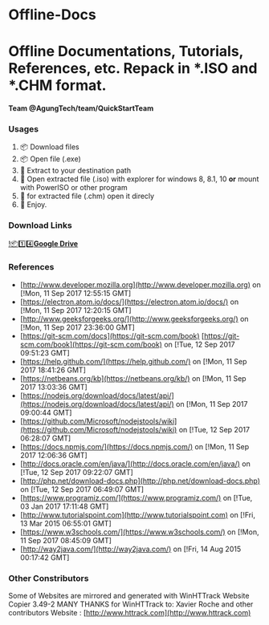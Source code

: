 # Offline-Docs
Offline Documentations, Tutorials, References, etc. Repack in *.ISO and *.CHM format.
========

#### Team @AgungTech/team/QuickStartTeam ####

### Usages ###
1. :package: Download files
2. :package: Open file (.exe)
3. :open_file_folder: Extract to your destination path
4. :minidisc: Open extracted file (.iso) with explorer for windows 8, 8.1, 10 **or** mount with PowerISO or other program
5. :ledger: for extracted file (.chm) open it direcly
6. :beer: Enjoy.

### Download Links ###
[!:package::one::four:**Google Drive**](https://drive.google.com/open?id=0B52tTMh7m38ibHBqbVBOZERoUm8)

### References ###
- [http://www.developer.mozilla.org](http://www.developer.mozilla.org) on [!Mon, 11 Sep 2017 12:55:15 GMT]
- [https://electron.atom.io/docs/](https://electron.atom.io/docs/) on [!Mon, 11 Sep 2017 12:20:15 GMT]
- [http://www.geeksforgeeks.org/](http://www.geeksforgeeks.org/) on [!Mon, 11 Sep 2017 23:36:00 GMT]
- [https://git-scm.com/docs](https://git-scm.com/book) [https://git-scm.com/book](https://git-scm.com/book) on [!Tue, 12 Sep 2017 09:51:23 GMT]
- [https://help.github.com/](https://help.github.com/) on [!Mon, 11 Sep 2017 18:41:26 GMT]
- [https://netbeans.org/kb](https://netbeans.org/kb/) on [!Mon, 11 Sep 2017 13:03:36 GMT]
- [https://nodejs.org/download/docs/latest/api/](https://nodejs.org/download/docs/latest/api/) on [!Mon, 11 Sep 2017 09:00:44 GMT]
- [https://github.com/Microsoft/nodejstools/wiki](https://github.com/Microsoft/nodejstools/wiki) on [!Tue, 12 Sep 2017 06:28:07 GMT]
- [https://docs.npmjs.com/](https://docs.npmjs.com/) on [!Mon, 11 Sep 2017 12:06:36 GMT]
- [http://docs.oracle.com/en/java/](http://docs.oracle.com/en/java/) on [!Tue, 12 Sep 2017 09:22:07 GMT]
- [http://php.net/download-docs.php](http://php.net/download-docs.php) on [!Tue, 12 Sep 2017 06:49:07 GMT]
- [https://www.programiz.com/](https://www.programiz.com/) on [!Tue, 03 Jan 2017 17:11:48 GMT]
- [http://www.tutorialspoint.com](http://www.tutorialspoint.com) on [!Fri, 13 Mar 2015 06:55:01 GMT]
- [https://www.w3schools.com/](https://www.w3schools.com/) on [!Mon, 11 Sep 2017 08:45:09 GMT]
- [http://way2java.com/](http://way2java.com/) on [!Fri, 14 Aug 2015 00:17:42 GMT]

### Other Constributors ###
Some of Websites are mirrored and generated with WinHTTrack Website Copier 3.49-2
MANY THANKS for WinHTTrack to:
Xavier Roche and other contributors
Website : [http://www.httrack.com](http://www.httrack.com)
